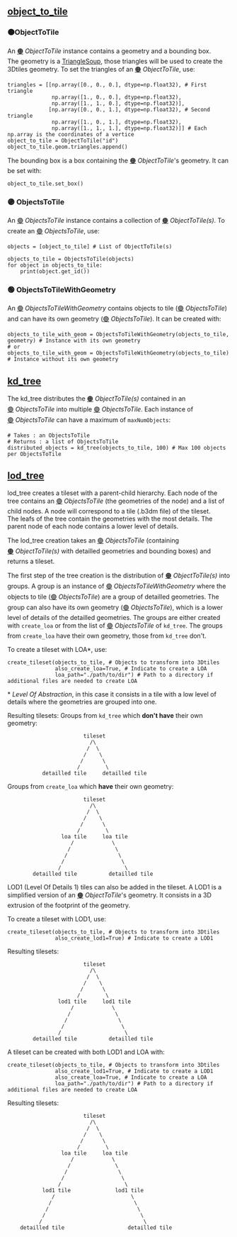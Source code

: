 ## [object_to_tile](Common/object_to_tile.py)
### 🟠ObjectToTile
An [🟠](#objecttotile) _ObjectToTile_ instance contains a geometry and a bounding box.  
The geometry is a [TriangleSoup](https://github.com/VCityTeam/py3dtiles/blob/master/py3dtiles/wkb_utils.py), those triangles will be used to create the 3Dtiles geometry.
To set the triangles of an [🟠](#objecttotile) _ObjectToTile_, use:  
```
triangles = [[np.array([0., 0., 0.], dtype=np.float32), # First triangle
              np.array([1., 0., 0.], dtype=np.float32),
              np.array([1., 1., 0.], dtype=np.float32)],
             [np.array([0., 0., 1.], dtype=np.float32), # Second triangle
              np.array([1., 0., 1.], dtype=np.float32),
              np.array([1., 1., 1.], dtype=np.float32)]] # Each np.array is the coordinates of a vertice
object_to_tile = ObjectToTile("id")
object_to_tile.geom.triangles.append()
```
The bounding box is a box containing the [🟠](#objecttotile) _ObjectToTile_'s geometry. It can be set with:
```
object_to_tile.set_box()
```

### 🟣 ObjectsToTile
An [🟣](#objectstotile)&nbsp;_ObjectsToTile_ instance contains a collection of [🟠](#objecttotile)&nbsp;_ObjectToTile(s)_. To create an [🟣](#objectstotile)&nbsp;_ObjectsToTile_, use:
```
objects = [object_to_tile] # List of ObjectToTile(s)

objects_to_tile = ObjectsToTile(objects)
for object in objects_to_tile:
    print(object.get_id())
```

### 🟢 ObjectsToTileWithGeometry
An [🟢](#objectstotilewithgeometry)&nbsp;_ObjectsToTileWithGeometry_ contains objects to tile ([🟣](#objectstotile)&nbsp;_ObjectsToTile_) and can have its own geometry ([🟣](#objectstotile)&nbsp;_ObjectsToTile_).
It can be created with:
```
objects_to_tile_with_geom = ObjectsToTileWithGeometry(objects_to_tile, geometry) # Instance with its own geometry
# or
objects_to_tile_with_geom = ObjectsToTileWithGeometry(objects_to_tile) # Instance without its own geometry
```

## [kd_tree](Common/kd_tree.py)
The kd_tree distributes the [🟠](#objecttotile)&nbsp;_ObjectToTile(s)_ contained in an [🟣](#objectstotile)&nbsp;_ObjectsToTile_ into multiple [🟣](#objectstotile)&nbsp;_ObjectsToTile_. Each instance of [🟣](#objectstotile)&nbsp;_ObjectsToTile_ can have a maximum of `maxNumObjects`:
```
# Takes : an ObjectsToTile
# Returns : a list of ObjectsToTile
distributed_objects = kd_tree(objects_to_tile, 100) # Max 100 objects per ObjectsToTile
```

## [lod_tree](https://github.com/VCityTeam/py3dtilers/blob/CityTiler_with_LodTree/py3dtilers/Common/lod_tree.py)
lod_tree creates a tileset with a parent-child hierarchy. Each node of the tree contains an [🟣](#objectstotile)&nbsp;_ObjectsToTile_ (the geometries of the node) and a list of child nodes.
A node will correspond to a tile (.b3dm file) of the tileset.  
The leafs of the tree contain the geometries with the most details. The parent node of each node contains a lower level of details.

The lod_tree creation takes an [🟣](#objectstotile)&nbsp;_ObjectsToTile_ (containing [🟠](#objecttotile)&nbsp;_ObjectToTile(s)_ with detailled geometries and bounding boxes) and returns a tileset.

The first step of the tree creation is the distribution of [🟠](#objecttotile)&nbsp;_ObjectToTile(s)_ into groups. A group is an instance of [🟢](#objectstotilewithgeometry)&nbsp;_ObjectsToTileWithGeometry_ where the objects to tile ([🟣](#objectstotile)&nbsp;_ObjectsToTile_) are a group of detailled geometries. The group can also have its own geometry ([🟣](#objectstotile)&nbsp;_ObjectsToTile_), which is a lower level of details of the detailled geometries.
The groups are either created with `create_loa` or from the list of [🟣](#objectstotile)&nbsp;_ObjectsToTile_ of `kd_tree`. The groups from `create_loa` have their own geometry, those from `kd_tree` don't.

To create a tileset with LOA\*, use:
```
create_tileset(objects_to_tile, # Objects to transform into 3Dtiles
               also_create_loa=True, # Indicate to create a LOA
               loa_path="./path/to/dir") # Path to a directory if additional files are needed to create LOA
```
\* _Level Of Abstraction_, in this case it consists in a tile with a low level of details where the geometries are grouped into one.

Resulting tilesets:
Groups from `kd_tree` which __don't have__ their own geometry:

                            tileset
                              /\
                             /  \
                            /    \
                           /      \
                          /        \
               detailled tile     detailled tile
               
Groups from `create_loa` which __have__ their own geometry:

                            tileset
                              /\
                             /  \
                            /    \
                           /      \
                          /        \
                     loa tile     loa tile
                        /            \  
                       /              \
                      /                \
                     /                  \
                    /                    \
            detailled tile          detailled tile
            
LOD1 (Level Of Details 1) tiles can also be added in the tileset. A LOD1 is a simplified version of an [🟠](#objecttotile)&nbsp;_ObjectToTile_'s geometry.
It consists in a 3D extrusion of the footprint of the geometry.

To create a tileset with LOD1, use:
```
create_tileset(objects_to_tile, # Objects to transform into 3Dtiles
               also_create_lod1=True) # Indicate to create a LOD1
```
Resulting tilesets:

                            tileset
                              /\
                             /  \
                            /    \
                           /      \
                          /        \
                    lod1 tile     lod1 tile
                        /            \  
                       /              \
                      /                \
                     /                  \
                    /                    \
            detailled tile          detailled tile
            
A tileset can be created with both LOD1 and LOA with:
```
create_tileset(objects_to_tile, # Objects to transform into 3Dtiles
               also_create_lod1=True, # Indicate to create a LOD1
               also_create_loa=True, # Indicate to create a LOA
               loa_path="./path/to/dir") # Path to a directory if additional files are needed to create LOA
```
Resulting tilesets:

                            tileset
                              /\
                             /  \
                            /    \
                           /      \
                          /        \
                     loa tile     loa tile
                        /            \
                       /              \
                      /                \
                     /                  \
                    /                    \
               lod1 tile              lod1 tile
                  /                        \  
                 /                          \
                /                            \
               /                              \
              /                                \
        detailled tile                    detailled tile
